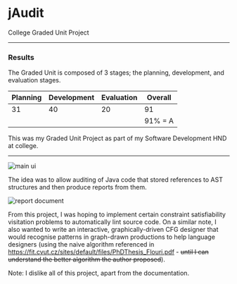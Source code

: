 # jAudit
College Graded Unit Project

---
### Results
The Graded Unit is composed of 3 stages; the planning, development, and evaluation stages.

Planning | Development | Evaluation | Overall
--- | --- | --- | --- |
31 | 40 | 20 | 91
 | | | | 91% = A

This was my Graded Unit Project as part of my Software Development HND at college. 

---
![main ui](https://i.imgur.com/iC1bOaA.png "User Interface")

The idea was to allow auditing of Java code that stored references to AST structures and then produce reports from them.

![report document](https://i.imgur.com/nuDdKJn.png "Report")

From this project, I was hoping to implement certain constraint satisfiability visitation problems to automatically lint source code. On a similar note, I also wanted to write an interactive, graphically-driven CFG designer that would recognise patterns in graph-drawn productions to help language designers (using the naive algorithm referenced in https://fit.cvut.cz/sites/default/files/PhDThesis_Flouri.pdf - ~~until I can understand the better algorithm the author proposed~~).

Note: I dislike all of this project, apart from the documentation.
